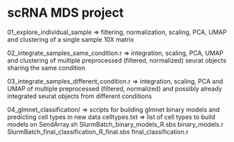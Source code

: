 # scRNA MDS project

01_explore_individual_sample => filtering, normalization, scaling, PCA, UMAP and clustering of a single sample 10X matrix

02_integrate_samples_same_condition.r => integration, scaling, PCA, UMAP and clustering of multiple preprocessed (filtered, normalized) seurat objects sharing the same condition

03_integrate_samples_different_condition.r => integration, scaling, PCA and UMAP of multiple preprocessed (filtered, normalized) and possibly already integrated seurat objects from different conditions

04_glmnet_classification/ => scripts for building glmnet binary models and predicting cell types in new data
	celltypes.txt => list of cell types to build models on
	SendArray.sh
	SlurmBatch_binary_models_R.sbs
	binary_models.r
	SlurmBatch_final_classification_R_final.sbs
	final_classification.r
